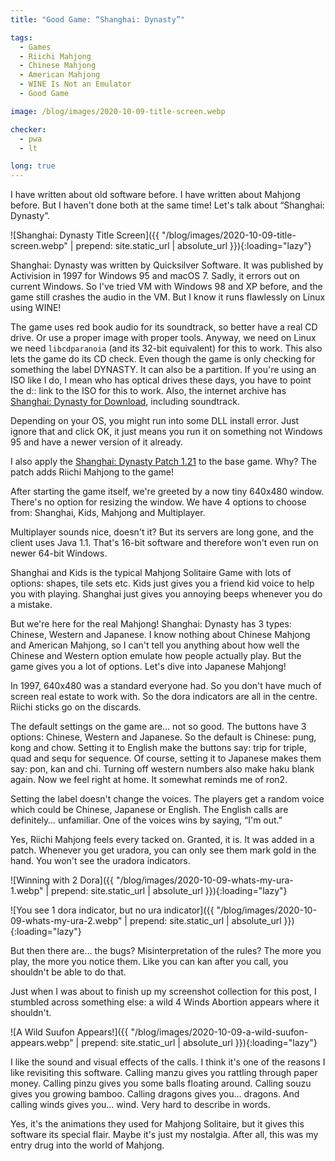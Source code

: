 ```yaml
---
title: "Good Game: “Shanghai: Dynasty”"

tags:
  - Games
  - Riichi Mahjong
  - Chinese Mahjong
  - American Mahjong
  - WINE Is Not an Emulator
  - Good Game

image: /blog/images/2020-10-09-title-screen.webp

checker:
  - pwa
  - lt

long: true
---
```

I have written about old software before.
I have written about Mahjong before.
But I haven't done both at the same time!
Let's talk about “Shanghai: Dynasty”.
<!--more-->

![Shanghai: Dynasty Title Screen]({{ "/blog/images/2020-10-09-title-screen.webp" | prepend: site.static_url | absolute_url }}){:loading="lazy"}

Shanghai: Dynasty was written by Quicksilver Software.
It was published by Activision in 1997 for Windows 95 and macOS 7.
Sadly, it errors out on current Windows.
So I've tried VM with Windows 98 and XP before, and the game still crashes the audio in the VM.
But I know it runs flawlessly on Linux using WINE!

The game uses red book audio for its soundtrack, so better have a real CD drive.
Or use a proper image with proper tools.
Anyway, we need on Linux we need `libcdparanoia` (and its 32-bit equivalent) for this to work.
This also lets the game do its CD check.
Even though the game is only checking for something the label DYNASTY.
It can also be a partition.
If you're using an ISO like I do, I mean who has optical drives these days, you have to point the d:: link to the ISO for this to work.
Also, the internet archive has [Shanghai: Dynasty for Download](https://archive.org/details/shanghai-dynasty), including soundtrack.

Depending on your OS, you might run into some DLL install error.
Just ignore that and click OK, it just means you run it on something not Windows 95 and have a newer version of it already.

I also apply the [Shanghai: Dynasty Patch 1.21](https://www.patches-scrolls.de/patch/3667/7/30672) to the base game.
Why? The patch adds Riichi Mahjong to the game!

After starting the game itself, we're greeted by a now tiny 640x480 window.
There's no option for resizing the window.
We have 4 options to choose from: Shanghai, Kids, Mahjong and Multiplayer.

Multiplayer sounds nice, doesn't it?
But its servers are long gone, and the client uses Java 1.1.
That's 16-bit software and therefore won't even run on newer 64-bit Windows.

Shanghai and Kids is the typical Mahjong Solitaire Game with lots of options: shapes, tile sets etc.
Kids just gives you a friend kid voice to help you with playing.
Shanghai just gives you annoying beeps whenever you do a mistake.

But we're here for the real Mahjong! Shanghai: Dynasty has 3 types: Chinese, Western and Japanese.
I know nothing about Chinese Mahjong and American Mahjong, so I can't tell you anything about how well the Chinese and Western option emulate how people actually play.
But the game gives you a lot of options.
Let's dive into Japanese Mahjong!

In 1997, 640x480 was a standard everyone had. So you don't have much of screen real estate to work with.
So the dora indicators are all in the centre.
Riichi sticks go on the discards.

The default settings on the game are… not so good.
The buttons have 3 options: Chinese, Western and Japanese.
So the default is Chinese: pung, kong and chow.
Setting it to English make the buttons say: trip for triple, quad and sequ for sequence.
Of course, setting it to Japanese makes them say: pon, kan and chi.
Turning off western numbers also make haku blank again.
Now we feel right at home. It somewhat reminds me of ron2.

Setting the label doesn't change the voices.
The players get a random voice which could be Chinese, Japanese or English.
The English calls are definitely… unfamiliar.
One of the voices wins by saying, “I'm out.”

Yes, Riichi Mahjong feels every tacked on. Granted, it is. It was added in a patch.
Whenever you get uradora, you can only see them mark gold in the hand.
You won't see the uradora indicators.

![Winning with 2 Dora]({{ "/blog/images/2020-10-09-whats-my-ura-1.webp" | prepend: site.static_url | absolute_url }}){:loading="lazy"}

![You see 1 dora indicator, but no ura indicator]({{ "/blog/images/2020-10-09-whats-my-ura-2.webp" | prepend: site.static_url | absolute_url }}){:loading="lazy"}

But then there are… the bugs? Misinterpretation of the rules?
The more you play, the more you notice them.
Like you can kan after you call, you shouldn't be able to do that.

Just when I was about to finish up my screenshot collection for this post, I stumbled across something else: a wild 4 Winds Abortion appears where it shouldn't.

![A Wild Suufon Appears!]({{ "/blog/images/2020-10-09-a-wild-suufon-appears.webp" | prepend: site.static_url | absolute_url }}){:loading="lazy"}

I like the sound and visual effects of the calls.
I think it's one of the reasons I like revisiting this software.
Calling manzu gives you rattling through paper money.
Calling pinzu gives you some balls floating around.
Calling souzu gives you growing bamboo.
Calling dragons gives you… dragons.
And calling winds gives you… wind.
Very hard to describe in words.

Yes, it's the animations they used for Mahjong Solitaire, but it gives this software its special flair.
Maybe it's just my nostalgia.
After all, this was my entry drug into the world of Mahjong.
